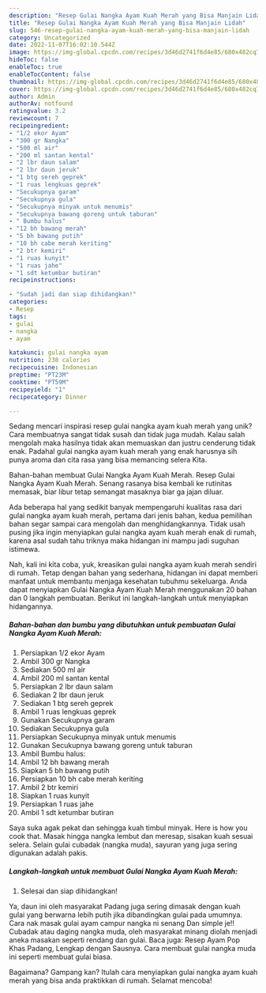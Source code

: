 ```yaml
---
description: "Resep Gulai Nangka Ayam Kuah Merah yang Bisa Manjain Lidah"
title: "Resep Gulai Nangka Ayam Kuah Merah yang Bisa Manjain Lidah"
slug: 546-resep-gulai-nangka-ayam-kuah-merah-yang-bisa-manjain-lidah
category: Uncategorized
date: 2022-11-07T16:02:10.544Z
image: https://img-global.cpcdn.com/recipes/3d46d2741f6d4e85/680x482cq70/gulai-nangka-ayam-kuah-merah-foto-resep-utama.jpg
hideToc: false
enableToc: true
enableTocContent: false
thumbnail: https://img-global.cpcdn.com/recipes/3d46d2741f6d4e85/680x482cq70/gulai-nangka-ayam-kuah-merah-foto-resep-utama.jpg
cover: https://img-global.cpcdn.com/recipes/3d46d2741f6d4e85/680x482cq70/gulai-nangka-ayam-kuah-merah-foto-resep-utama.jpg
author: Admin
authorAv: notfound
ratingvalue: 3.2
reviewcount: 7
recipeingredient:
- "1/2 ekor Ayam"
- "300 gr Nangka"
- "500 ml air"
- "200 ml santan kental"
- "2 lbr daun salam"
- "2 lbr daun jeruk"
- "1 btg sereh geprek"
- "1 ruas lengkuas geprek"
- "Secukupnya garam"
- "Secukupnya gula"
- "Secukupnya minyak untuk menumis"
- "Secukupnya bawang goreng untuk taburan"
- " Bumbu halus"
- "12 bh bawang merah"
- "5 bh bawang putih"
- "10 bh cabe merah keriting"
- "2 btr kemiri"
- "1 ruas kunyit"
- "1 ruas jahe"
- "1 sdt ketumbar butiran"
recipeinstructions:

- "Sudah jadi dan siap dihidangkan!"
categories:
- Resep
tags:
- gulai
- nangka
- ayam

katakunci: gulai nangka ayam 
nutrition: 238 calories
recipecuisine: Indonesian
preptime: "PT23M"
cooktime: "PT59M"
recipeyield: "1"
recipecategory: Dinner

---
```





Sedang mencari inspirasi resep gulai nangka ayam kuah merah yang unik? Cara membuatnya sangat tidak susah dan tidak juga mudah. Kalau salah mengolah maka hasilnya tidak akan memuaskan dan justru cenderung tidak enak. Padahal gulai nangka ayam kuah merah yang enak harusnya sih punya aroma dan cita rasa yang bisa memancing selera Kita.





Bahan-bahan membuat Gulai Nangka Ayam Kuah Merah. Resep Gulai Nangka Ayam Kuah Merah. Senang rasanya bisa kembali ke rutinitas memasak, biar libur tetap semangat masaknya biar ga jajan diluar.

Ada beberapa hal yang sedikit banyak mempengaruhi kualitas rasa dari gulai nangka ayam kuah merah, pertama dari jenis bahan, kedua pemilihan bahan segar sampai cara mengolah dan menghidangkannya. Tidak usah pusing jika ingin menyiapkan gulai nangka ayam kuah merah enak di rumah, karena asal sudah tahu triknya maka hidangan ini mampu jadi suguhan istimewa.






Nah, kali ini kita coba, yuk, kreasikan gulai nangka ayam kuah merah sendiri di rumah. Tetap dengan bahan yang sederhana, hidangan ini dapat memberi manfaat untuk membantu menjaga kesehatan tubuhmu sekeluarga. Anda dapat menyiapkan Gulai Nangka Ayam Kuah Merah menggunakan 20 bahan dan 0 langkah pembuatan. Berikut ini langkah-langkah untuk menyiapkan hidangannya.

<!--inarticleads1-->

##### Bahan-bahan dan bumbu yang dibutuhkan untuk pembuatan Gulai Nangka Ayam Kuah Merah:

1. Persiapkan 1/2 ekor Ayam
1. Ambil 300 gr Nangka
1. Sediakan 500 ml air
1. Ambil 200 ml santan kental
1. Persiapkan 2 lbr daun salam
1. Sediakan 2 lbr daun jeruk
1. Sediakan 1 btg sereh geprek
1. Ambil 1 ruas lengkuas geprek
1. Gunakan Secukupnya garam
1. Sediakan Secukupnya gula
1. Persiapkan Secukupnya minyak untuk menumis
1. Gunakan Secukupnya bawang goreng untuk taburan
1. Ambil  Bumbu halus:
1. Ambil 12 bh bawang merah
1. Siapkan 5 bh bawang putih
1. Persiapkan 10 bh cabe merah keriting
1. Ambil 2 btr kemiri
1. Siapkan 1 ruas kunyit
1. Persiapkan 1 ruas jahe
1. Ambil 1 sdt ketumbar butiran


Saya suka agak pekat dan sehingga kuah timbul minyak. Here is how you cook that. Masak hingga nangka lembut dan meresap, sisakan kuah sesuai selera. Selain gulai cubadak (nangka muda), sayuran yang juga sering digunakan adalah pakis. 

<!--inarticleads2-->

##### Langkah-langkah untuk membuat Gulai Nangka Ayam Kuah Merah:


1. Selesai dan siap dihidangkan!

Ya, daun ini oleh masyarakat Padang juga sering dimasak dengan kuah gulai yang berwarna lebih putih jika dibandingkan gulai pada umumnya. Cara nak masak gulai ayam campur nangka ni senang Dan simple je!! Cubadak atau daging nangka muda, oleh masyarakat minang diolah menjadi aneka masakan seperti rendang dan gulai. Baca juga: Resep Ayam Pop Khas Padang, Lengkap dengan Sausnya. Cara membuat gulai nangka muda ini seperti membuat gulai biasa. 

Bagaimana? Gampang kan? Itulah cara menyiapkan gulai nangka ayam kuah merah yang bisa anda praktikkan di rumah. Selamat mencoba!
